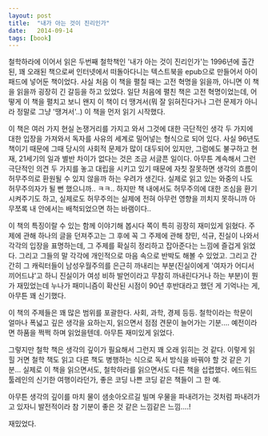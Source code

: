 ```yaml
---
layout: post
title:  "내가 아는 것이 진리인가"
date:   2014-09-14
tags: [book]
---
```


  철학하라에 이어서 읽은 두번째 철학책인 '내가 아는 것이 진리인가'는 1996년에 출간된, 꽤 오래된 책으로써 인터넷에서 떠돌아다니는 텍스트북을 epub으로 만들어서 아이패드에 넣어둔 책이었다. 사실 처음 이 책을 펼칠 때는 고전 혁명을 읽을까, 아니면 이 책을 읽을까 굉장히 긴 갈등을 하고 있었다. 일단 처음에 펼친 책은 고전 혁명이었는데, 어떻게 이 책을 펼치고 보니 왠지 이 책이 더 땡겨서(뭐 잘 읽혀진다거나 그런 문제가 아니라 정말로 그냥 '땡겨서'..) 이 책을 먼저 읽기 시작했다. 

  이 책은 여러 가지 현실 논쟁거리를 가지고 와서 그것에 대한 극단적인 생각 두 가지에 대한 입장을 가져와서 독자를 사유의 세계로 밀어넣는 형식으로 되어 있다. 사실 96년도 책이기 때문에 그때 당시의 사회적 문제가 많이 대두되어 있지만, 그럼에도 불구하고 현재, 21세기의 일과 별반 차이가 없다는 것은 조금 서글픈 일이다. 아무튼 계속해서 그런 극단적인 의견 두 가지를 놓고 대립을 시키고 있기 때문에 자칫 잘못하면 생각의 흐름이 허무주의로 환원될 수 있지 않을까 하는 우려가 생긴다. 실제로 읽고 있는 와중의 나도 허무주의자가 될 뻔 했으니까.. ㅋㅋ.. 하지만 책 내에서도 허무주의에 대한 조심을 환기시켜주기도 하고, 실제로도 허무주의는 실제에 전혀 아무런 영향을 끼치지 못하니까 아무쪼록 내 안에서는 배척되었으면 하는 바램이다.. 

  이 책의 특징이랄 수 있는 함께 이야기해 봅시다 쪽이 특히 굉장히 재미있게 읽혔다. 주제에 관해 하나의 글을 던져주고는 그 후에 꼭 그 주제에 관해 창민, 석규, 진실이 나와서 각각의 입장을 표명하는데, 그 주제를 확실히 정리하고 잡아준다는 느낌에 즐겁게 읽었다. 그리고 그들의 말 각각에 개인적으로 마음 속으로 반박도 해볼 수 있었고. 그리고 간간히 그 캐릭터들이 남성우월주의를 은근히 까내리는 부분(진실이에게 '여자가 어디서 끼어드냐'고 하니 진실이가 여성 비하 발언이라고 무참히 까내린다거나 하는 부분)이 뭔가 재밌었는데 누나가 패미니즘이 확산된 시점이 90년 후반대라고 했던 게 기억나는 게, 아무튼 꽤 신기했다. 

  이 책의 주제들은 꽤 많은 범위를 포괄한다. 사회, 과학, 경제 등등. 철학이라는 학문이 얼마나 폭넓고 깊은 생각을 요하는지, 읽으면서 점점 견문이 늘어가는 기분.... 예전이라면 하품을 쩍쩍 하며 읽었을텐데. 아무튼 재미있게 읽었다. 

  그렇지만 철학 책은 생각의 깊이가 필요해서 그런지 꽤 오래 읽히는 것 같다. 이렇게 읽힐 거면 철학 책도 읽고 다른 책도 병행하는 식으로 독서 방식을 바꿔야 할 것 같은 기분... 실제로 이 책을 읽으면서도, 철학하라를 읽으면서도 다른 책을 섭렵했다. 에드워드 툴레인의 신기한 여행이라던가, 좋은 코딩 나쁜 코딩 같은 책들이 그 한 예.

  아무튼 생각의 깊이를 마치 물이 샘솟아오르길 빌며 우물을 파내려가는 것처럼 파내려가고 있자니 발전적이라 참 기분이 좋은 것 같은 느낌같은 느낌....! 

  재밌었다.